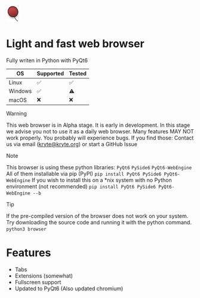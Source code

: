 ![Helium](./logo.png)
# Light and fast web browser
Fully writen in Python with PyQt6

| OS  | Supported | Tested |
| ------------- | ------------- | ------------- |
| Linux | ✅ | ✅ |
| Windows | ✅ | ⚠️ |
| macOS | ❌ | ❌ |

> [!WARNING]
> This web browser is in Alpha stage. It is early in development.
> In this stage we advise you not to use it as a daily web browser.
> Many features MAY NOT work properly.
> You probably will experience bugs. If you find those:
> Contact us via email (kryte@kryte.org) or start a GitHub Issue

> [!NOTE]
> This browser is using these python libraries:
> `PyQt6`
> `PySide6`
> `PyQt6-WebEngine`
> All of them installable via pip (PyPI)
> `pip install PyQt6 PySide6 PyQt6-WebEngine`
> If you wish to install this on a *nix system with no Python environment (not recommended)
> `pip install PyQt6 PySide6 PyQt6-WebEngine --b`

> [!TIP]
> If the pre-compiled version of the browser does not work on your system.
> Try downloading the source code and running it with the python command.
> `python3 browser`

# Features
- Tabs
- Extensions (somewhat)
- Fullscreen support
- Updated to PyQt6 (Also updated chromium)
